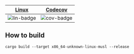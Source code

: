 | [Linux][lin-link] |  [Codecov][cov-link]  |
| :---------------: | :-------------------: |
| ![lin-badge]      | ![cov-badge]          |

[lin-badge]: https://github.com/danielhstahl/market_faas/workflows/test/badge.svg
[lin-link]:  https://github.com/danielhstahl/market_faas/actions
[cov-badge]: https://codecov.io/gh/danielhstahl/market_faas/branch/master/graph/badge.svg
[cov-link]:  https://codecov.io/gh/danielhstahl/market_faas

## How to build

`cargo build --target x86_64-unknown-linux-musl --release`

